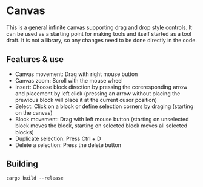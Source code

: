 # Canvas

This is a general infinite canvas supporting drag and drop style controls.
It can be used as a starting point for making tools and itself started as a tool draft.
It is not a library, so any changes need to be done directly in the code.

## Features & use

- Canvas movement: Drag with right mouse button
- Canvas zoom: Scroll with the mouse wheel
- Insert: Choose block direction by pressing the coreresponding arrow and placement by left click
  (pressing an arrow without placing the prewious block will place it at the current cusor position)
- Select: Click on a block or define selection corners by draging (starting on the canvas)
- Block movement: Drag with left mouse button (starting on unselected block moves the block, starting on selected block moves all selected blocks)
- Duplicate selection: Press Ctrl + D
- Delete a selection: Press the delete button

## Building

`cargo build --release`
